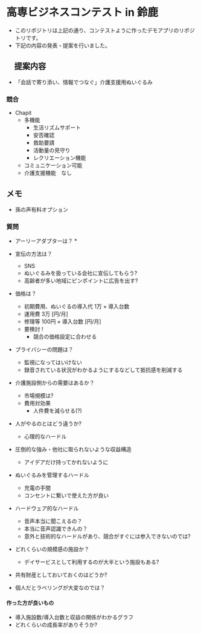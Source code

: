 # 高専ビジネスコンテスト in 鈴鹿　

* このリポジトリは上記の通り、コンテストように作ったデモアプリのリポジトリです。
* 下記の内容の発表・提案を行いました。


## 　提案内容
* 「会話で寄り添い、情報でつなぐ」介護支援用ぬいぐるみ

### 競合
* Chapit
  * 多機能
    * 生活リズムサポート
    * 安否確認
    * 救助要請
    * 活動量の見守り
    * レクリエーション機能
  * コミュニケーション可能
  * 介護支援機能　なし

## メモ
* 孫の声有料オプション

### 質問
* アーリーアダプターは？
  * 

* 宣伝の方法は？
  * SNS
  * ぬいぐるみを扱っている会社に宣伝してもらう?
  * 高齢者が多い地域にピンポイントに広告を出す?

* 価格は？
  * 初期費用、ぬいぐるの導入代 1万 × 導入台数
  * 運用費 3万 [円/月]
  * 修理等 100円 × 導入台数 [円/月]
  * 要検討 !
    * 競合の価格設定に合わせる
* プライバシーの問題は？
  * 監視になってはいけない
  * 録音されている状況がわかるようにするなどして抵抗感を削減する

* 介護施設側からの需要はあるか？
  * 市場規模は?
  * 費用対効果
    * 人件費を減らせる(?)

* 人がやるのとはどう違うか?
  * 心理的なハードル

* 圧倒的な強み・他社に取られないような収益構造
  * アイデアだけ持ってかれないように

* ぬいぐるみを管理するハードル
  * 充電の手間
  * コンセントに繋いで使えた方が良い

* ハードウェア的なハードル
  * 音声本当に聞こえるの？
  * 本当に音声認識できんの？
  * 意外と技術的なハードルがあり、競合がすぐには参入できないのでは?

* どれくらいの規模感の施設か？
  * デイサービスとして利用するのが大半という施設もある?


* 共有財産としておいておくのはどうか?
* 個人だとラベリングが大変なのでは？

#### 作った方が良いもの
* 導入施設数/導入台数と収益の関係がわかるグラフ
* どれくらいの成長率がありそうか?
